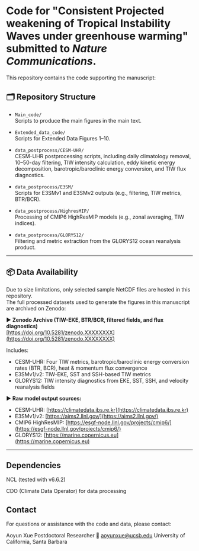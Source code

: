 # Code for "Consistent Projected weakening of Tropical Instability Waves under greenhouse warming" submitted to *Nature Communications*.

This repository contains the code supporting the manuscript:

## 🗂️ Repository Structure

- `Main_code/`  
  Scripts to produce the main figures in the main text.
  
- `Extended_data_code/`  
  Scripts for Extended Data Figures 1–10.

- `data_postprocess/CESM-UHR/`  
  CESM-UHR postprocessing scripts, including daily climatology removal, 10–50-day filtering, TIW intensity calculation, eddy kinetic energy decomposition, barotropic/baroclinic energy conversion, and TIW flux diagnostics.

- `data_postprocess/E3SM/`  
  Scripts for E3SMv1 and E3SMv2 outputs (e.g., filtering, TIW metrics, BTR/BCR).

- `data_postprocess/HighresMIP/`  
  Processing of CMIP6 HighResMIP models (e.g., zonal averaging, TIW indices).

- `data_postprocess/GLORYS12/`  
  Filtering and metric extraction from the GLORYS12 ocean reanalysis product.

---
## 📦 Data Availability

Due to size limitations, only selected sample NetCDF files are hosted in this repository.  
The full processed datasets used to generate the figures in this manuscript are archived on Zenodo:

▶ **Zenodo Archive (TIW-EKE, BTR/BCR, filtered fields, and flux diagnostics)**  
[https://doi.org/10.5281/zenodo.XXXXXXXX](https://doi.org/10.5281/zenodo.XXXXXXXX)

Includes:

- CESM-UHR: Four TIW metrics, barotropic/baroclinic energy conversion rates (BTR, BCR), heat & momentum flux convergence
- E3SMv1/v2: TIW-EKE, SST and SSH-based TIW metrics
- GLORYS12: TIW intensity diagnostics from EKE, SST, SSH, and velocity reanalysis fields

▶ **Raw model output sources:**
- CESM-UHR: [https://climatedata.ibs.re.kr](https://climatedata.ibs.re.kr)  
- E3SMv1/v2: [https://aims2.llnl.gov/](https://aims2.llnl.gov/)  
- CMIP6 HighResMIP: [https://esgf-node.llnl.gov/projects/cmip6/](https://esgf-node.llnl.gov/projects/cmip6/)  
- GLORYS12: [https://marine.copernicus.eu](https://marine.copernicus.eu)
---

## Dependencies
NCL (tested with v6.6.2)

CDO (Climate Data Operator) for data processing

## Contact
For questions or assistance with the code and data, please contact:

Aoyun Xue
Postdoctoral Researcher
📩 aoyunxue@ucsb.edu
University of California, Santa Barbara
